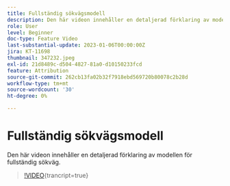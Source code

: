 ```yaml
---
title: Fullständig sökvägsmodell
description: Den här videon innehåller en detaljerad förklaring av modellen för fullständig sökväg.
role: User
level: Beginner
doc-type: Feature Video
last-substantial-update: 2023-01-06T00:00:00Z
jira: KT-11698
thumbnail: 347232.jpeg
exl-id: 21d8489c-d504-4827-81a0-d10150233fcd
feature: Attribution
source-git-commit: 262cb13fa02b32f7918ebd569720b80078c2b28d
workflow-type: tm+mt
source-wordcount: '30'
ht-degree: 0%

---
```


# Fullständig sökvägsmodell

Den här videon innehåller en detaljerad förklaring av modellen för fullständig sökväg.

>[!VIDEO](https://video.tv.adobe.com/v/3432039/?learn=on&captions=swe){trancript=true}
